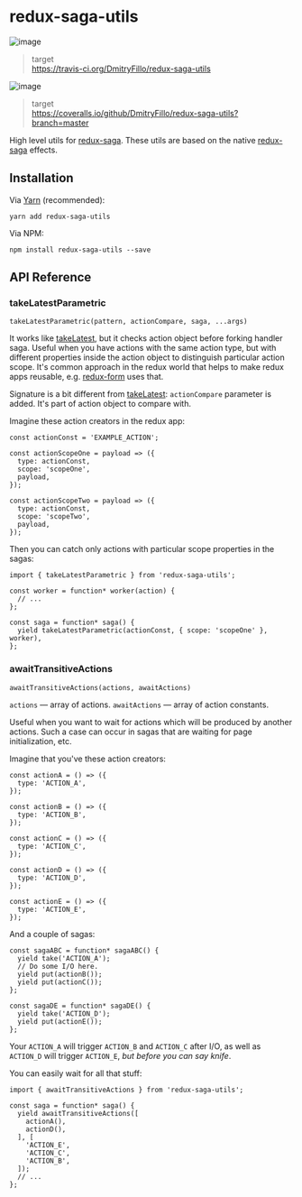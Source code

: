 redux-saga-utils
================

![image](https://travis-ci.org/DmitryFillo/redux-saga-utils.svg?branch=master)

> target  
> <https://travis-ci.org/DmitryFillo/redux-saga-utils>

![image](https://coveralls.io/repos/github/DmitryFillo/redux-saga-utils/badge.svg?branch=master)

> target  
> <https://coveralls.io/github/DmitryFillo/redux-saga-utils?branch=master>

High level utils for [redux-saga](https://github.com/redux-saga/redux-saga). These utils are based on the native [redux-saga](https://github.com/redux-saga/redux-saga) effects.

Installation
------------

Via [Yarn](https://yarnpkg.com/en/) (recommended):

``` sourceCode
yarn add redux-saga-utils
```

Via NPM:

``` sourceCode
npm install redux-saga-utils --save
```

API Reference
-------------

### takeLatestParametric

``` sourceCode
takeLatestParametric(pattern, actionCompare, saga, ...args)
```

It works like [takeLatest](https://github.com/redux-saga/redux-saga/tree/v0.14.3/docs/api#takelatestpattern-saga-args), but it checks action object before forking handler saga. Useful when you have actions with the same action type, but with different properties inside the action object to distinguish particular action scope. It's common approach in the redux world that helps to make redux apps reusable, e.g. [redux-form](http://redux-form.com/) uses that.

Signature is a bit different from [takeLatest](https://github.com/redux-saga/redux-saga/tree/v0.14.3/docs/api#takelatestpattern-saga-args): `actionCompare` parameter is added. It's part of action object to compare with.

Imagine these action creators in the redux app:

``` sourceCode
const actionConst = 'EXAMPLE_ACTION';

const actionScopeOne = payload => ({
  type: actionConst,
  scope: 'scopeOne',
  payload,
});

const actionScopeTwo = payload => ({
  type: actionConst,
  scope: 'scopeTwo',
  payload,
});
```

Then you can catch only actions with particular scope properties in the sagas:

``` sourceCode
import { takeLatestParametric } from 'redux-saga-utils';

const worker = function* worker(action) {
  // ...
};

const saga = function* saga() {
  yield takeLatestParametric(actionConst, { scope: 'scopeOne' }, worker),
};
```

### awaitTransitiveActions

``` sourceCode
awaitTransitiveActions(actions, awaitActions)
```

`actions` — array of actions. `awaitActions` — array of action constants.

Useful when you want to wait for actions which will be produced by another actions. Such a case can occur in sagas that are waiting for page initialization, etc.

Imagine that you've these action creators:

``` sourceCode
const actionA = () => ({
  type: 'ACTION_A',
});

const actionB = () => ({
  type: 'ACTION_B',
});

const actionC = () => ({
  type: 'ACTION_C',
});

const actionD = () => ({
  type: 'ACTION_D',
});

const actionE = () => ({
  type: 'ACTION_E',
});
```

And a couple of sagas:

``` sourceCode
const sagaABC = function* sagaABC() {
  yield take('ACTION_A');
  // Do some I/O here.
  yield put(actionB());
  yield put(actionC());
};

const sagaDE = function* sagaDE() {
  yield take('ACTION_D');
  yield put(actionE());
};
```

Your `ACTION_A` will trigger `ACTION_B` and `ACTION_C` after I/O, as well as `ACTION_D` will trigger `ACTION_E`, *but before you can say knife*.

You can easily wait for all that stuff:

``` sourceCode
import { awaitTransitiveActions } from 'redux-saga-utils';

const saga = function* saga() {
  yield awaitTransitiveActions([
    actionA(),
    actionD(),
  ], [
    'ACTION_E',
    'ACTION_C',
    'ACTION_B',
  ]);
  // ...
};
```
